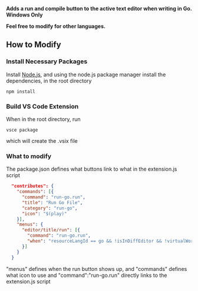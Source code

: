 **Adds a run and compile button to the active text editor when writing in Go. Windows Only**

__Feel free to modify for other languages.__
## How to Modify
### Install Necessary Packages
Install [Node.js](https://nodejs.org/), and
using the node.js package manager install the dependencies, in the root directory
```shell
npm install
```
### Build VS Code Extension
When in the root directory, run
```shell
vsce package
```
which will create the .vsix file
### What to modify
The package.json defines what buttons link to what in the extension.js script
```json
  "contributes": {
    "commands": [{
      "command": "run-go.run",
      "title": "Run Go File",
      "category": "run-go",
      "icon": "$(play)"
    }],
    "menus": {
      "editor/title/run": [{
        "command": "run-go.run",
        "when": "resourceLangId == go && !isInDiffEditor && !virtualWorkspace && shellExecutionSupported"
      }]
    }
  }
```
"menus" defines when the run button shows up, and "commands" defines what icon to use and "command":"run-go.run" directly links to the extension.js script